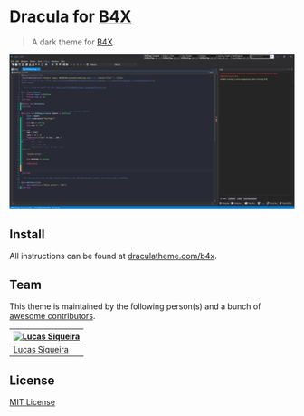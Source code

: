 # Dracula for [B4X](https://www.b4x.com/)

> A dark theme for [B4X](https://www.b4x.com/).

![Screenshot](./screenshot.png)

## Install

All instructions can be found at [draculatheme.com/b4x](https://draculatheme.com/b4x).

## Team

This theme is maintained by the following person(s) and a bunch of [awesome contributors](https://github.com/dracula/b4x/graphs/contributors).

[![Lucas Siqueira](https://avatars2.githubusercontent.com/u/56195918?v=3&s=70)](https://github.com/siqueirabt) |
--- |
[Lucas Siqueira](https://github.com/siqueirabt) |

## License

[MIT License](./LICENSE)
